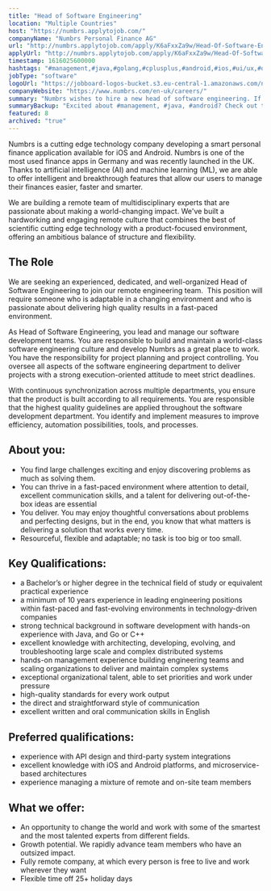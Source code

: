 ```yaml
---
title: "Head of Software Engineering"
location: "Multiple Countries"
host: "https://numbrs.applytojob.com/"
companyName: "Numbrs Personal Finance AG"
url: "http://numbrs.applytojob.com/apply/K6aFxxZa9w/Head-Of-Software-Engineering-Remote"
applyUrl: "http://numbrs.applytojob.com/apply/K6aFxxZa9w/Head-Of-Software-Engineering-Remote"
timestamp: 1616025600000
hashtags: "#management,#java,#golang,#cplusplus,#android,#ios,#ui/ux,#office,#finance,#English"
jobType: "software"
logoUrl: "https://jobboard-logos-bucket.s3.eu-central-1.amazonaws.com/numbrs-personal-finance-ag"
companyWebsite: "https://www.numbrs.com/en-uk/careers/"
summary: "Numbrs wishes to hire a new head of software engineering. If you have 10 years experience in leading engineering positions within fast-paced and fast-evolving environments in technology-driven companies, consider applying."
summaryBackup: "Excited about #management, #java, #android? Check out this job post!"
featured: 8
archived: "true"
---
```


Numbrs is a cutting edge technology company developing a smart personal finance application available for iOS and Android. Numbrs is one of the most used finance apps in Germany and was recently launched in the UK. Thanks to artificial intelligence (AI) and machine learning (ML), we are able to offer intelligent and breakthrough features that allow our users to manage their finances easier, faster and smarter.

We are building a remote team of multidisciplinary experts that are passionate about making a world-changing impact. We've built a hardworking and engaging remote culture that combines the best of scientific cutting edge technology with a product-focused environment, offering an ambitious balance of structure and flexibility.

## The Role

We are seeking an experienced, dedicated, and well-organized Head of Software Engineering to join our remote engineering team.  This position will require someone who is adaptable in a changing environment and who is passionate about delivering high quality results in a fast-paced environment.

As Head of Software Engineering, you lead and manage our software development teams. You are responsible to build and maintain a world-class software engineering culture and develop Numbrs as a great place to work. You have the responsibility for project planning and project controlling. You oversee all aspects of the software engineering department to deliver projects with a strong execution-oriented attitude to meet strict deadlines.

With continuous synchronization across multiple departments, you ensure that the product is built according to all requirements. You are responsible that the highest quality guidelines are applied throughout the software development department. You identify and implement measures to improve efficiency, automation possibilities, tools, and processes. 

## About you:

*   You find large challenges exciting and enjoy discovering problems as much as solving them.
*   You can thrive in a fast-paced environment where attention to detail, excellent communication skills, and a talent for delivering out-of-the-box ideas are essential
*   You deliver. You may enjoy thoughtful conversations about problems and perfecting designs, but in the end, you know that what matters is delivering a solution that works every time.
*   Resourceful, flexible and adaptable; no task is too big or too small.

## Key Qualifications:

*   a Bachelor’s or higher degree in the technical field of study or equivalent practical experience
*   a minimum of 10 years experience in leading engineering positions within fast-paced and fast-evolving environments in technology-driven companies
*   strong technical background in software development with hands-on experience with Java, and Go or C++
*   excellent knowledge with architecting, developing, evolving, and troubleshooting large scale and complex distributed systems
*   hands-on management experience building engineering teams and scaling organizations to deliver and maintain complex systems
*   exceptional organizational talent, able to set priorities and work under pressure
*   high-quality standards for every work output
*   the direct and straightforward style of communication
*   excellent written and oral communication skills in English

## Preferred qualifications:

*   experience with API design and third-party system integrations
*   excellent knowledge with iOS and Android platforms, and microservice-based architectures
*   experience managing a mixture of remote and on-site team members

## What we offer:

*   An opportunity to change the world and work with some of the smartest and the most talented experts from different fields. 
*   Growth potential. We rapidly advance team members who have an outsized impact. 
*   Fully remote company, at which every person is free to live and work wherever they want
*   Flexible time off 25+ holiday days
